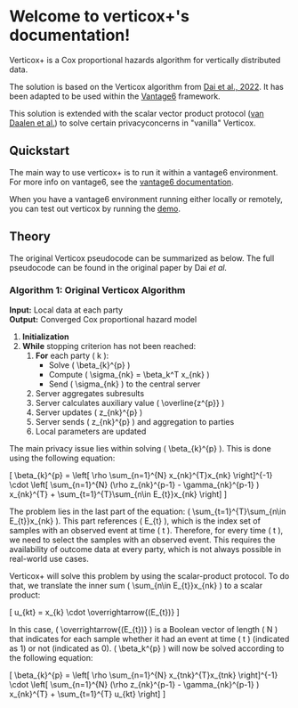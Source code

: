 # Welcome to verticox+'s documentation!

Verticox+ is a Cox proportional hazards algorithm for vertically distributed data.

The solution is based on the Verticox algorithm from
[Dai et al., 2022](https://ieeexplore.ieee.org/document/9076318). It has been adapted to be used
within the [Vantage6](https://vantage6.ai) framework.

This solution is extended with the scalar vector product protocol
([van Daalen et al.](https://doi.org/10.48550/arXiv.2112.09436)) to solve certain privacyconcerns in
"vanilla" Verticox.

## Quickstart
The main way to use verticox+ is to run it within a vantage6 environment. For more info on vantage6, 
see the [vantage6 documentation](https://docs.vantage6.ai/).

When you have a vantage6 environment running either locally or remotely, you can test out verticox
by running the [demo](demo.md).

## Theory

The original Verticox pseudocode can be summarized as below.
The full pseudocode can be found in the original paper by Dai *et al.*

### Algorithm 1: Original Verticox Algorithm

**Input:** Local data at each party  
**Output:** Converged Cox proportional hazard model

1. **Initialization**
2. **While** stopping criterion has not been reached:
    1. **For** each party \( k \):
        - Solve \( \beta_{k}^{p} \)
        - Compute \( \sigma_{nk} = \beta_k^T x_{nk} \)
        - Send \( \sigma_{nk} \) to the central server
    2. Server aggregates subresults
    3. Server calculates auxiliary value \( \overline{z^{p}} \)
    4. Server updates \( z_{nk}^{p} \)
    5. Server sends \( z_{nk}^{p} \) and aggregation to parties
    6. Local parameters are updated

The main privacy issue lies within solving \( \beta_{k}^{p} \). This is done using the following
equation:

\[
\beta_{k}^{p} = \left[ \rho \sum_{n=1}^{N} x_{nk}^{T}x_{nk} \right]^{-1} \cdot
\left[ \sum_{n=1}^{N} (\rho z_{nk}^{p-1} - \gamma_{nk}^{p-1} ) x_{nk}^{T} + \sum_{t=1}^{T}\sum_{n\in E_{t}}x_{nk} \right]
\]

The problem lies in the last part of the equation: \( \sum_{t=1}^{T}\sum_{n\in E_{t}}x_{nk} \). This
part references \( E_{t} \), which is the index set of samples with an observed event at time \(
t \). Therefore, for every time \( t \), we need to select the samples with an observed event. This
requires the availability of outcome data at every party, which is not always possible in real-world
use cases.

Verticox+ will solve this problem by using the scalar-product protocol. To do that, we translate the
inner sum \( \sum_{n\in E_{t}}x_{nk} \) to a scalar product:

\[
u_{kt} = x_{k} \cdot \overrightarrow{(E_{t})}
\]

In this case, \( \overrightarrow{(E_{t})} \) is a Boolean vector of length \( N \) that indicates
for each sample whether it had an event at time \( t \) (indicated as 1) or not (indicated as 0). \(
\beta_k^{p} \) will now be solved according to the following equation:

\[
\beta_{k}^{p} = \left[ \rho \sum_{n=1}^{N} x_{tnk}^{T}x_{tnk} \right]^{-1}
\cdot
\left[ \sum_{n=1}^{N} (\rho z_{nk}^{p-1} - \gamma_{nk}^{p-1} ) x_{nk}^{T} + \sum_{t=1}^{T} u_{kt} \right]
\]